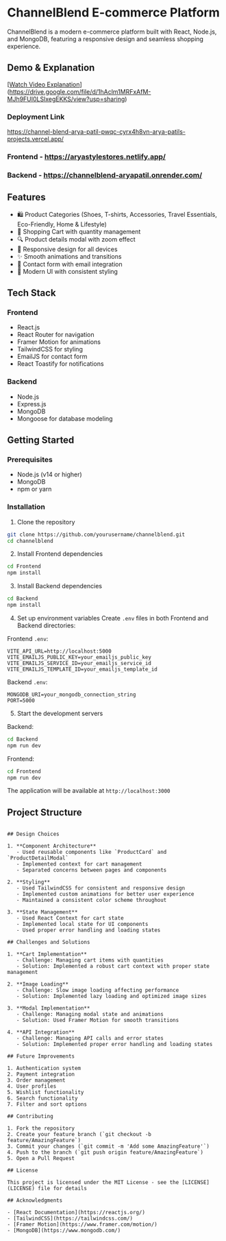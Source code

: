 ﻿# ChannelBlend E-commerce Platform

ChannelBlend is a modern e-commerce platform built with React, Node.js, and MongoDB, featuring a responsive design and seamless shopping experience.

## Demo & Explanation
[[Watch Video Explanation](https://drive.google.com/file/d/14KFuj0CpKjZNbBpQ6hqWFL4cLWtrRfBy/view?usp=sharing)](https://drive.google.com/file/d/1hAclm1MRFxAfM-MJh9FUI0LSlxegEKKS/view?usp=sharing)

### Deployment Link
https://channel-blend-arya-patil-pwqc-cyrx4h8vn-arya-patils-projects.vercel.app/

### Frontend - https://aryastylestores.netlify.app/
### Backend - https://channelblend-aryapatil.onrender.com/

## Features

- 🛍️ Product Categories (Shoes, T-shirts, Accessories, Travel Essentials, Eco-Friendly, Home & Lifestyle)
- 🛒 Shopping Cart with quantity management
- 🔍 Product details modal with zoom effect
- 📱 Responsive design for all devices
- ✨ Smooth animations and transitions
- 📧 Contact form with email integration
- 🎨 Modern UI with consistent styling

## Tech Stack

### Frontend
- React.js
- React Router for navigation
- Framer Motion for animations
- TailwindCSS for styling
- EmailJS for contact form
- React Toastify for notifications

### Backend
- Node.js
- Express.js
- MongoDB
- Mongoose for database modeling

## Getting Started

### Prerequisites
- Node.js (v14 or higher)
- MongoDB
- npm or yarn

### Installation

1. Clone the repository
```bash
git clone https://github.com/yourusername/channelblend.git
cd channelblend
```

2. Install Frontend dependencies
```bash
cd Frontend
npm install
```

3. Install Backend dependencies
```bash
cd Backend
npm install
```

4. Set up environment variables
Create `.env` files in both Frontend and Backend directories:

Frontend `.env`:
```env
VITE_API_URL=http://localhost:5000
VITE_EMAILJS_PUBLIC_KEY=your_emailjs_public_key
VITE_EMAILJS_SERVICE_ID=your_emailjs_service_id
VITE_EMAILJS_TEMPLATE_ID=your_emailjs_template_id
```

Backend `.env`:
```env
MONGODB_URI=your_mongodb_connection_string
PORT=5000
```

5. Start the development servers

Backend:
```bash
cd Backend
npm run dev
```

Frontend:
```bash
cd Frontend
npm run dev
```

The application will be available at `http://localhost:3000`

## Project Structure

```

## Design Choices

1. **Component Architecture**
   - Used reusable components like `ProductCard` and `ProductDetailModal`
   - Implemented context for cart management
   - Separated concerns between pages and components

2. **Styling**
   - Used TailwindCSS for consistent and responsive design
   - Implemented custom animations for better user experience
   - Maintained a consistent color scheme throughout

3. **State Management**
   - Used React Context for cart state
   - Implemented local state for UI components
   - Used proper error handling and loading states

## Challenges and Solutions

1. **Cart Implementation**
   - Challenge: Managing cart items with quantities
   - Solution: Implemented a robust cart context with proper state management

2. **Image Loading**
   - Challenge: Slow image loading affecting performance
   - Solution: Implemented lazy loading and optimized image sizes

3. **Modal Implementation**
   - Challenge: Managing modal state and animations
   - Solution: Used Framer Motion for smooth transitions

4. **API Integration**
   - Challenge: Managing API calls and error states
   - Solution: Implemented proper error handling and loading states

## Future Improvements

1. Authentication system
2. Payment integration
3. Order management
4. User profiles
5. Wishlist functionality
6. Search functionality
7. Filter and sort options

## Contributing

1. Fork the repository
2. Create your feature branch (`git checkout -b feature/AmazingFeature`)
3. Commit your changes (`git commit -m 'Add some AmazingFeature'`)
4. Push to the branch (`git push origin feature/AmazingFeature`)
5. Open a Pull Request

## License

This project is licensed under the MIT License - see the [LICENSE](LICENSE) file for details

## Acknowledgments

- [React Documentation](https://reactjs.org/)
- [TailwindCSS](https://tailwindcss.com/)
- [Framer Motion](https://www.framer.com/motion/)
- [MongoDB](https://www.mongodb.com/)
